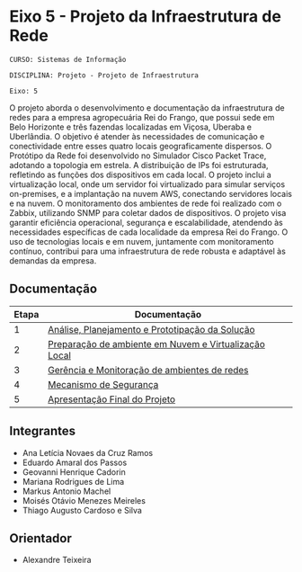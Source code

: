 # Eixo 5 - Projeto da Infraestrutura de Rede

`CURSO: Sistemas de Informação`

`DISCIPLINA: Projeto - Projeto de Infraestrutura`

`Eixo: 5`

O projeto aborda o desenvolvimento e documentação da infraestrutura de redes para a empresa agropecuária Rei do Frango, que possui sede em Belo Horizonte e três fazendas localizadas em Viçosa, Uberaba e Uberlândia. O objetivo é atender às necessidades de comunicação e conectividade entre esses quatro locais geograficamente dispersos.
O Protótipo da Rede foi desenvolvido no Simulador Cisco Packet Trace, adotando a topologia em estrela. A distribuição de IPs foi estruturada, refletindo as funções dos dispositivos em cada local.
O projeto inclui a virtualização local, onde um servidor foi virtualizado para simular serviços on-premises, e a implantação na nuvem AWS, conectando servidores locais e na nuvem. O monitoramento dos ambientes de rede foi realizado com o Zabbix, utilizando SNMP para coletar dados de dispositivos.
O projeto visa garantir eficiência operacional, segurança e escalabilidade, atendendo às necessidades específicas de cada localidade da empresa Rei do Frango. O uso de tecnologias locais e em nuvem, juntamente com monitoramento contínuo, contribui para uma infraestrutura de rede robusta e adaptável às demandas da empresa.

## Documentação

|Etapa	|Documentação|
| --- | --- |
| 1	|[Análise, Planejamento e Prototipação da Solução](https://github.com/ICEI-PUC-Minas-PMV-SI/pmv-si-2023-2-pe5-t2-gado_de_ouro/blob/main/etap1.md)|
| 2	|[Preparação de ambiente em Nuvem e Virtualização Local](https://github.com/ICEI-PUC-Minas-PMV-SI/pmv-si-2023-2-pe5-t2-gado_de_ouro/blob/main/etap2.md)|
| 3	|[Gerência e Monitoração de ambientes de redes](https://github.com/ICEI-PUC-Minas-PMV-SI/pmv-si-2023-2-pe5-t2-gado_de_ouro/blob/main/etap3.md)|
| 4	|[Mecanismo de Segurança](https://github.com/ICEI-PUC-Minas-PMV-SI/pmv-si-2023-2-pe5-t2-gado_de_ouro/blob/main/etap4.md)|
| 5	|[Apresentação Final do Projeto](https://github.com/ICEI-PUC-Minas-PMV-SI/pmv-si-2023-2-pe5-t2-gado_de_ouro/blob/main/etap5.md)|


## Integrantes

* Ana Letícia Novaes da Cruz Ramos
* Eduardo Amaral dos Passos
* Geovanni Henrique Cadorin
* Mariana Rodrigues de Lima
* Markus Antonio Machel
* Moisés Otávio Menezes Meireles
* Thiago Augusto Cardoso e Silva

## Orientador

* Alexandre Teixeira


